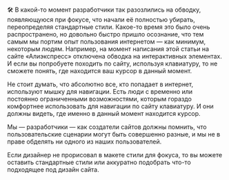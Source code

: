 ---
---

🛠 В какой-то момент разработчики так разозлились на обводку, появляющуюся при фокусе, что начали её полностью убирать, переопределяя стандартные стили. Какое-то время это было очень распространено, но довольно быстро пришло осознание, что тем самым мы портим опыт пользования интернетом — как минимум, некоторым людям. Например, на момент написания этой статьи на сайте «Алиэкспресс» отключена обводка на интерактивных элементах. И если вы попробуете походить по сайту, используя клавиатуру, то не сможете понять, где находится ваш курсор в данный момент.

Не стоит думать, что абсолютно все, кто попадает в интернет, используют мышку для навигации. Есть люди с временно или постоянно ограниченными возможностями, которым гораздо комфортнее использовать для навигации по сайту клавиатуру. И они должны видеть, где именно в данный момент находится курсор.

Мы — разработчики — как создатели сайтов должны помнить, что пользовательские сценарии могут быть совершенно разные, и мы не в праве обделять ни одного из наших пользователей.

Если дизайнер не прорисовал в макете стили для фокуса, то вы можете оставить стандартные стили или аккуратно подобрать что-то подходящее под дизайн сайта.
